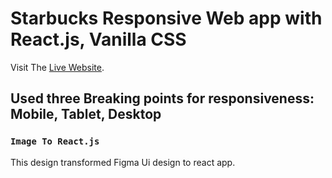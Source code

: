 # Starbucks Responsive Web app with React.js, Vanilla CSS

Visit The [Live Website](https://spacex-projects.netlify.app/).

## Used three Breaking points for responsiveness: Mobile, Tablet, Desktop

### `Image To React.js`

This design transformed Figma Ui design to react app.
